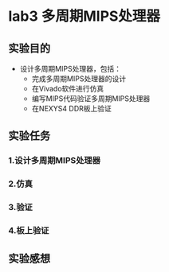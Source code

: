# lab3 多周期MIPS处理器

## 实验目的

* 设计多周期MIPS处理器，包括：
  * 完成多周期MIPS处理器的设计
  * 在Vivado软件进行仿真
  * 编写MIPS代码验证多周期MIPS处理器
  * 在NEXYS4 DDR板上验证

## 实验任务

### 1.设计多周期MIPS处理器

### 2.仿真

### 3.验证

### 4.板上验证

## 实验感想
